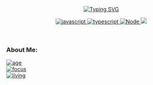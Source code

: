 <!-- ### Hi there 👋 -->

<div align="center">

[![Typing SVG](https://readme-typing-svg.herokuapp.com?font=Fira+Code&pause=1000&color=F7F7F7&center=true&vCenter=true&multiline=true&width=600&height=80&lines=HI+THERE%2C+I'M+DANIEL+LUGLI;A+JS+Student+%F0%9F%9A%80)](https://git.io/typing-svg)
</div>
<div align="center">
<a href="https://github.com/luglifilho"> <img src="https://img.shields.io/badge/JavaScript-F7DF1E?style=for-the-badge&logo" alt="javascript" /> <img src="https://img.shields.io/badge/TypeScript-007ACC?style=for-the-badge&logo" alt="typescript" /> <img src="https://img.shields.io/badge/Node.js-43853D?style=for-the-badge&logo" alt="Node" /> <img src="https://img.shields.io/badge/-CSS-blueviolet?style=for-the-badge&logo=css3" />  </a>
</div>
</br>
</br>

<h3 align="Left">About Me:</h3>

<a  href="https://github.com/luglifilho"> ![age](https://img.shields.io/badge/age-25-8be9fd) 
</br>
![focus](https://img.shields.io/badge/focus-JS-50fa7b) 
</br>
 ![living](https://img.shields.io/badge/living-Santos-orange) </a>

<!--
<h3 align="left">About Me:</h3>


**luglifilho/luglifilho** is a ✨ _special_ ✨ repository because its `README.md` (this file) appears on your GitHub profile.

Here are some ideas to get you started:

- 🔭 I’m currently studing JavaScript

- 🌱 I’m currently learning ...
- 👯 I’m looking to collaborate on ...
- 🤔 I’m looking for help with ...
- 💬 Ask me about ...
- 📫 How to reach me: ...
- 😄 Pronouns: ...
- ⚡ Fun fact: ...
-->
